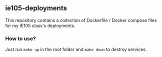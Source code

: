 ## ie105-deployments

This repository contains a collection of Dockerfile / Docker compose files
for my IE105 class's deployments.

### How to use?

Just run `make up` in the root folder and `make down` to destroy services.
